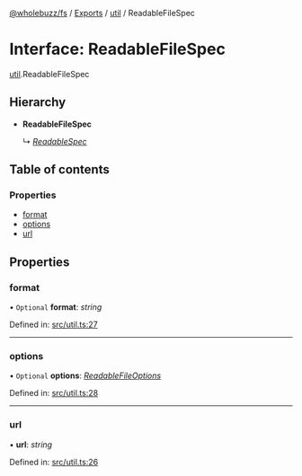 [@wholebuzz/fs](../README.md) / [Exports](../modules.md) / [util](../modules/util.md) / ReadableFileSpec

# Interface: ReadableFileSpec

[util](../modules/util.md).ReadableFileSpec

## Hierarchy

- **ReadableFileSpec**

  ↳ [*ReadableSpec*](parquet.readablespec.md)

## Table of contents

### Properties

- [format](util.readablefilespec.md#format)
- [options](util.readablefilespec.md#options)
- [url](util.readablefilespec.md#url)

## Properties

### format

• `Optional` **format**: *string*

Defined in: [src/util.ts:27](https://github.com/wholebuzz/fs/blob/master/src/util.ts#L27)

___

### options

• `Optional` **options**: [*ReadableFileOptions*](util.readablefileoptions.md)

Defined in: [src/util.ts:28](https://github.com/wholebuzz/fs/blob/master/src/util.ts#L28)

___

### url

• **url**: *string*

Defined in: [src/util.ts:26](https://github.com/wholebuzz/fs/blob/master/src/util.ts#L26)
